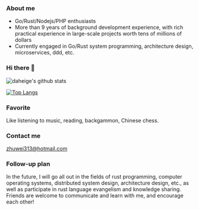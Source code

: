 ### About me
- Go/Rust/Nodejs/PHP enthusiasts
- More than 9 years of background development experience, with rich practical experience in large-scale projects worth tens of millions of dollars
- Currently engaged in Go/Rust system programming, architecture design, microservices, ddd, etc.

### Hi there 👋

![daheige's github stats](https://github-readme-stats.vercel.app/api?username=daheige&count_private=false&show_icons=true&theme=vue)

[![Top Langs](https://github-readme-stats.vercel.app/api/top-langs/?username=daheige&layout=compact)](https://github.com/daheige/github-readme-stats)


### Favorite

  Like listening to music, reading, backgammon, Chinese chess.
### Contact me
  
  zhuwei313@hotmail.com

### Follow-up plan
In the future, I will go all out in the fields of rust programming, computer operating systems, distributed system design, architecture design, etc., as well as participate in rust language evangelism and knowledge sharing. Friends are welcome to communicate and learn with me, and encourage each other!
